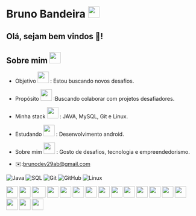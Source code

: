 # Bruno Bandeira  <img src="https://cultofthepartyparrot.com/parrots/hd/brazilianfanparrot.gif" width="30" height="30"/>

 ## Olá, sejam bem vindos 👋!
 
  ## Sobre mim  <img src="https://cultofthepartyparrot.com/parrots/dabparrot.gif" width="30" height="30"/>
  
 * Objetivo     <img src="https://cultofthepartyparrot.com/parrots/hd/dealwithitparrot.gif" width="30" height="30"/>
: Estou buscando novos desafios.
 
 * Propósito     <img src="https://cultofthepartyparrot.com/parrots/hd/dealwithitparrot.gif" width="30" height="30"/>
 :Buscando colaborar com projetos desafiadores.
  
 * Minha stack   <img src="https://cultofthepartyparrot.com/parrots/hd/dealwithitparrot.gif" width="30" height="30"/>
 : JAVA, MySQL, Git e Linux.
  
 * Estudando     <img src="https://cultofthepartyparrot.com/parrots/hd/dealwithitparrot.gif" width="30" height="30"/>
 : Desenvolvimento android.
  
 * Sobre mim   <img src="https://cultofthepartyparrot.com/parrots/hd/dealwithitparrot.gif" width="30" height="30"/>
 : Gosto de desafios, tecnologia e empreendedorismo.
 
 * ✉️:brunodev29ab@gmail.com
 
![Java](https://img.shields.io/badge/-Java-000000?style=flat&logo=Java&logoColor=007396)
![SQL](https://img.shields.io/badge/-SQL-000000?style=flat&logo=MySQL)
![Git](https://img.shields.io/badge/-Git-000000?style=flat&logo=git&logoColor=F05032)
![GitHub](https://img.shields.io/badge/-GitHub-000000?style=flat&logo=github&logoColor=FFFFFF)
![Linux](https://img.shields.io/badge/-Linux-000000?style=flat&logo=linux&logoColor=FCC624)





 
 
<div>
    <img src="https://cultofthepartyparrot.com/parrots/hd/githubparrot.gif" width="30" height="30"/>
    <img src="https://cultofthepartyparrot.com/flags/hd/indiaparrot.gif" width="30" height="30"/>
    <img src="https://cultofthepartyparrot.com/parrots/asyncparrot.gif" width="36" height="30"/>
    <img src="https://cultofthepartyparrot.com/parrots/exceptionallyfastparrot.gif" width="30" height="30"/>
    <img src="https://cultofthepartyparrot.com/parrots/hd/sithparrot.gif" width="30" height="30"/>
    <img src="https://cultofthepartyparrot.com/parrots/hd/jediparrot.gif" width="30" height="30"/>
    <img src="https://cultofthepartyparrot.com/parrots/hd/moonwalkingparrot.gif" width="30" height="30"/>
    <img src="https://cultofthepartyparrot.com/parrots/hd/stableparrot.gif" width="30" height="30"/>
    <img src="https://cultofthepartyparrot.com/parrots/hd/scienceparrot.gif" width="30" height="30"/>
    <img src="https://cultofthepartyparrot.com/parrots/hd/pirateparrot.gif" width="30" height="30"/>
    <img src="https://cultofthepartyparrot.com/parrots/hd/footballparrot.gif" width="30" height="30"/>
    <img src="https://cultofthepartyparrot.com/parrots/hd/illuminatiparrot.gif" width="30" height="30"/>
    <img src="https://cultofthepartyparrot.com/parrots/hd/hypnoparrotdark.gif" width="30" height="30"/>
    <img src="https://cultofthepartyparrot.com/parrots/hd/mustacheparrot.gif" width="30" height="30"/>
    <img src="https://cultofthepartyparrot.com/parrots/hd/angelparrot.gif" width="30" height="30"/>
    <img src="https://cultofthepartyparrot.com/guests/hd/partykeanu.gif" width="30" height="30"/>
    <img src="https://cultofthepartyparrot.com/parrots/hd/pokeparrot.gif" width="30" height="30"/>

</div>

  
 
   
  
